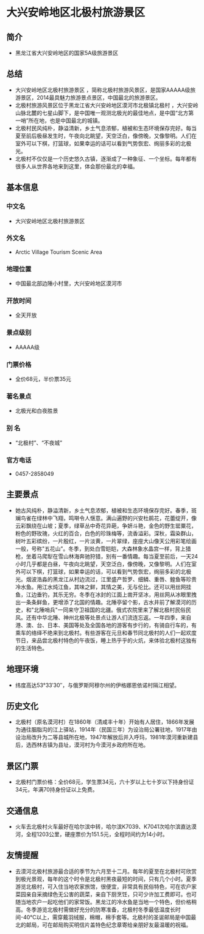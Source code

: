# 大兴安岭地区北极村旅游景区
## 简介
- 黑龙江省大兴安岭地区的国家5A级旅游景区
## 总结
- 大兴安岭地区北极村旅游景区 ，简称北极村旅游风景区，是国家AAAAA级旅游景区，2014最具魅力旅游景点景区，中国最北的旅游景区。
- 北极村旅游风景区位于黑龙江省大兴安岭地区漠河市北极镇北极村 ，大兴安岭山脉北麓的七星山脚下，是中国唯一观测北极光的最佳地点，是中国“北方第一哨”所在地，也是中国最北的城镇。
- 北极村民风纯朴，静溢清新，乡土气息浓郁，植被和生态环境保存完好。每当夏至前后极昼发生时，午夜向北眺望，天空泛白，像傍晚，又像黎明。人们在室外可以下棋，打篮球，如果幸运的话可以看到气势恢宏、绚丽多彩的北极光。
- 北极村不仅仅是一个历史悠久古镇，逐渐成了一种象征、一个坐标。每年都有很多人从世界各地来到这里，体会那份最北的幸福。
## 基本信息
### 中文名
- 大兴安岭地区北极村旅游景区
### 外文名
- Arctic Village Tourism Scenic Area
### 地理位置
- 中国最北部边陲小村里，大兴安岭地区漠河市
### 开放时间
- 全天开放
### 景点级别
- AAAAA级
### 门票价格
- 全价68元，半价票35元
### 著名景点
- 北极光和白夜胜景
### 别    名
- “北极村”、“不夜城”
### 官方电话
- 0457-2858049
## 主要景点
- 她古风纯朴，静溢清新，乡土气息浓郁，植被和生态环境保存完好。春季，斑斓鸟雀在绿林中飞翔，鸣啭令人惬意。满山遍野的兴安杜鹃花，花蕾绽开，像云彩飘绕在山坡；夏季，绿草丛中奇花异葩，争妍斗艳，金色的野生罂粟花，粉色的野玫瑰，火红的百合，白色的珍珠梅等，流香溢彩。深秋，霜染群山，树叶五彩缤纷，一片殷红，一片淡黄，一片翠绿，座座大山像天公用彩笔绘画一般，号称"五花山"。冬季，到处白雪皑皑，大森林象水晶宫一样，背上猎枪，坐着马爬犁在雪山林海奔驰狩猎，别有一番情趣。每当夏至前后，一天24小时几乎都是白昼，午夜向北眺望，天空泛白，像傍晚，又像黎明。人们在室外可以下棋，打篮球，如果幸运的话，可以看到气势恢宏，绚丽多彩的北极光。烟波浩淼的黑龙江从村边流过，江里盛产哲罗、细鳞、重唇、鳇鱼等珍贵冷水鱼。用江水炖江鱼，其味之鲜，其情之美，无与伦比。还可以用丝网挂鱼，江边垂钓，其乐无穷。冬季在冰封的江面上凿开坚冰，用丝网从冰眼里拽出一条条鲜鱼，更增添了北国的情趣。北陲亭留个影，古水井前了解漠河的历史，和"北陲哨兵"一同来守卫祖国的北疆。俄式农院里来了解北极村民俗民风。还有中华北陲、神州北极等处景点让游人们流连忘返。一年四季，来自港、澳、台、日本、美国等处及全国各地的游客有步行的，有骑自行车的，有乘车的络绎不绝来到北极村。有些游客在元旦和春节同北极村的人们一起欢度节日，来品尝北极村特色的午夜饭，睡上热乎乎的火炕，来体验北极村这独有的生活特色。
## 地理环境
- 纬度高达53°33′30″，与俄罗斯阿穆尔州的伊格娜恩依诺村隔江相望。
## 历史文化
- 北极村（原名漠河村）在1860年（清咸丰十年）开始有人居住，1866年发展为通往胭脂沟的江上驿站，1914年（民国三年）为设治局公署驻地，1917年由设治局改升为二等县城所在地，1947年解放后并入呼玛，1981年漠河重新建县后，选西林吉镇为县址，漠河村为今漠河乡政府所在地。
## 景区门票
- 北极村门票价格：全价68元，学生票34元，六十岁以上七十岁以下持身份证34元，年满70持身份证以上免费。
## 交通信息
- 火车去北极村火车最好在哈尔滨中转，哈尔滨K7039、K7041次哈尔滨直达漠河，全程1203公里，硬座票价为151.5元，全程时间约为14小时。
## 友情提醒
- 去漠河北极村旅游最合适的季节为六月至十二月。每年的夏至在北极村可欣赏到极光景观，每年的这个时令是北极村黑夜最短的时间，只有几个小时。夏季游览北极村，可入住当地农家旅馆，很便宜，非常具有民俗特色，可在农户家菜园亲自采摘绿色无公害的蔬菜，亲自下厨烹饪，只可少许加工费即可。也可随当地农户一起吃他们的家常饭。黑龙江的冷水鱼是当地一个特色，但价格稍高。冬季游览北极村需做好充分的防寒准备，北极村冬季最低温度长时间-40℃以上，需穿戴羽绒服，棉帽，棉手套等。北极村的圣诞邮局是中国最北的邮局，可在邮局购买明信片盖特色纪念章寄给亲朋好友最温暖的祝福。